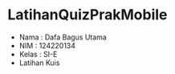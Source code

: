 # LatihanQuizPrakMobile

- Nama  : Dafa Bagus Utama
- NIM   : 124220134
- Kelas : SI-E
- Latihan Kuis
